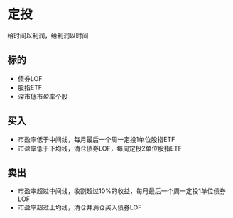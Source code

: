 # 定投
给时间以利润，给利润以时间

## 标的
- 债券LOF
- 股指ETF
- 深市低市盈率个股

## 买入
- 市盈率低于中间线，每月最后一个周一定投1单位股指ETF
- 市盈率低于下均线，清仓债券LOF，每周定投2单位股指ETF

## 卖出
- 市盈率超过中间线，收割超过10%的收益，每月最后一个周一定投1单位债券LOF
- 市盈率超过上均线，清仓并满仓买入债券LOF

